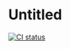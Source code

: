# Untitled

[![CI status](https://github.com/sorin-davidoi/untitled/workflows/CI/badge.svg)](https://github.com/sorin-davidoi/untitled/actions?query=workflow%3ACI)
